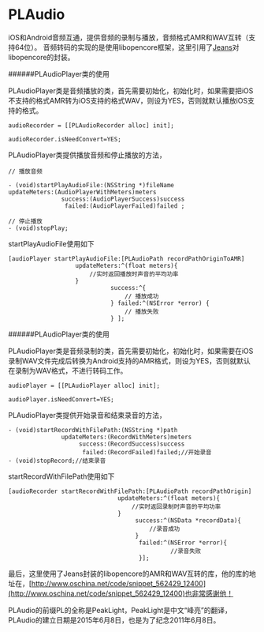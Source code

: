 # PLAudio
iOS和Android音频互通，提供音频的录制与播放，音频格式AMR和WAV互转（支持64位）。
音频转码的实现的是使用libopencore框架，这里引用了[Jeans](http://my.oschina.net/jeans)对libopencore的封装。

######PLAudioPlayer类的使用

PLAudioPlayer类是音频播放的类，首先需要初始化，初始化时，如果需要把iOS不支持的格式AMR转为iOS支持的格式WAV，则设为YES，否则就默认播放iOS支持的格式。

	audioRecorder = [[PLAudioRecorder alloc] init];

 	audioRecorder.isNeedConvert=YES;
    
PLAudioPlayer类提供播放音频和停止播放的方法，

    // 播放音频
	
    - (void)startPlayAudioFile:(NSString *)fileName
	updateMeters:(AudioPlayerWithMeters)meters
                   success:(AudioPlayerSuccess)success
                    failed:(AudioPlayerFailed)failed ;

	// 停止播放
	- (void)stopPlay;



startPlayAudioFile使用如下

 
    [audioPlayer startPlayAudioFile:[PLAudioPath recordPathOriginToAMR]
                       updateMeters:^(float meters){
                           //实时返回播放时声音的平均功率
                       }
                                 success:^{
                                     // 播放成功
                                 } failed:^(NSError *error) {
                                     // 播放失败
                                 } ];


                                         
   
   
   
######PLAudioPlayer类的使用

PLAudioPlayer类是音频录制的类，首先需要初始化，初始化时，如果需要在iOS录制WAV文件完成后转换为Android支持的AMR格式，则设为YES，否则就默认在录制为WAV格式，不进行转码工作。

    audioPlayer = [[PLAudioPlayer alloc] init];
 
    audioPlayer.isNeedConvert=YES;
    
PLAudioPlayer类提供开始录音和结束录音的方法，

    - (void)startRecordWithFilePath:(NSString *)path
                   updateMeters:(RecordWithMeters)meters
                        success:(RecordSuccess)success
                         failed:(RecordFailed)failed;//开始录音
    - (void)stopRecord;//结束录音



startRecordWithFilePath使用如下

    [audioRecorder startRecordWithFilePath:[PLAudioPath recordPathOrigin]
                                   updateMeters:^(float meters){
                                       //实时返回录制时声音的平均功率
                                   }
                                        success:^(NSData *recordData){
                                            //录音成功
                                        }
                                         failed:^(NSError *error){
                                                  //录音失败
                                         }];
                                        
                                        


最后，这里使用了Jeans封装的libopencore的AMR和WAV互转的库，他的库的地址在，[http://www.oschina.net/code/snippet_562429_12400](http://www.oschina.net/code/snippet_562429_12400)也非常感谢他！

PLAudio的前缀PL的全称是PeakLight，PeakLight是中文“峰亮”的翻译，PLAudio的建立日期是2015年6月8日，也是为了纪念2011年6月8日。

                                         
                                         
            
                                         
                                         
    

